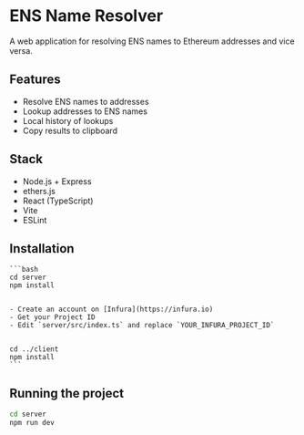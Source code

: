 # ENS Name Resolver

A web application for resolving ENS names to Ethereum addresses and vice versa.

## Features

- Resolve ENS names to addresses
- Lookup addresses to ENS names
- Local history of lookups
- Copy results to clipboard

## Stack

- Node.js + Express
- ethers.js
- React (TypeScript)
- Vite
- ESLint

## Installation

    ```bash
    cd server
    npm install


    - Create an account on [Infura](https://infura.io)
    - Get your Project ID
    - Edit `server/src/index.ts` and replace `YOUR_INFURA_PROJECT_ID`
    

    cd ../client
    npm install
    ```

## Running the project

```bash
cd server
npm run dev
```
